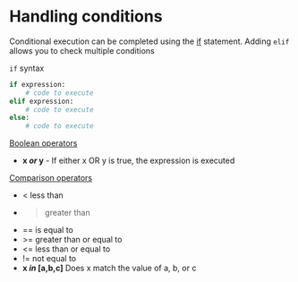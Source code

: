 # Handling conditions

Conditional execution can be completed using the [if](https://docs.python.org/3/reference/compound_stmts.html#the-if-statement) statement. Adding `elif` allows you to check multiple conditions

`if` syntax

```python
if expression:
    # code to execute
elif expression:
    # code to execute
else:
    # code to execute
```

[Boolean operators](https://docs.python.org/3/library/stdtypes.html#boolean-operations-and-or-not)

- **x *or* y** - If either x OR y is true, the expression is executed

[Comparison operators](https://docs.python.org/3/library/stdtypes.html#comparisons)

- < less than
- > greater than
- == is equal to
- \>= greater than or equal to
- <= less than or equal to
- != not equal to
- **x *in* [a,b,c]** Does x match the value of a, b, or c
